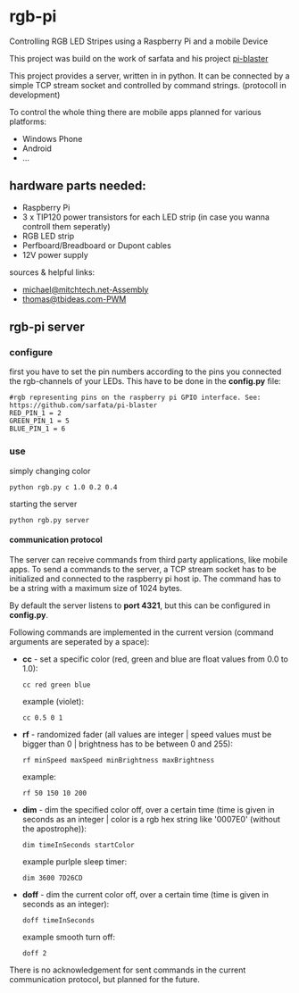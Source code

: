 <html>
	<head><title></title></head>
	<body>
		<h1>rgb-pi</h1>
		<p >Controlling RGB LED Stripes using a Raspberry Pi and a mobile Device</p>
		<p>This project was build on the work of sarfata and his project <a href="https://github.com/sarfata/pi-blaster">pi-blaster</a></p>
		<p>This project provides a server, written in in python. It can be connected by a simple TCP stream socket and controlled by command strings. (protocoll in development)</p>
		<p>To control the whole thing there are mobile apps planned for various platforms:</p>
		<ul>
			<li>Windows Phone</li>
			<li>Android</li>
			<li>...</li>
		</ul>
		<h2>hardware parts needed:</h2>
			<ul>
				<li>Raspberry Pi</li>
				<li>3 x TIP120 power transistors for each LED strip (in case you wanna controll them seperatly)</li>
				<li>RGB LED strip</li>
				<li>Perfboard/Breadboard or Dupont cables</li>
				<li>12V power supply</li>
			</ul>
		<p style="font-size: 1em;">sources & helpful links:</p>
		<ul>
			<li><a href="http://mitchtech.net/raspberry-pi-pwm-rgb-led-strip/">michael@mitchtech.net-Assembly</a></li>
			<li><a href="http://www.tbideas.com/blog/2013/02/controling-a-high-power-rgb-led-with-a-raspberry-pi/">thomas@tbideas.com-PWM</a></li>
		</ul>
		<h2>rgb-pi server</h2>
		<h3>configure</h3>
		<p>first you have to set the pin numbers according to the pins you connected the rgb-channels of your LEDs. This have to be done in the <strong>config.py</strong> file:</p>
		<pre><code>#rgb representing pins on the raspberry pi GPIO interface. See: https://github.com/sarfata/pi-blaster 
RED_PIN_1 = 2 
GREEN_PIN_1 = 5 
BLUE_PIN_1 = 6</code></pre>
		<h3>use</h3>
		<p>simply changing color<p>
		<pre><code>python rgb.py c 1.0 0.2 0.4</code></pre>
		<p>starting the server<p>
		<pre><code>python rgb.py server</code></pre>
		<h4>communication protocol</h4>
		<p>The server can receive commands from third party applications, like mobile apps. To send a commands to the server, a TCP stream socket has to be initialized and connected to the raspberry pi host ip. The command has to be a string with a maximum size of 1024 bytes.</p>
		<p>By default the server listens to <strong>port 4321</strong>, but this can be configured in <strong>config.py</strong>.</p>
		<p>Following commands are implemented in the current version (command arguments are seperated by a space):</p>
		<ul>
			<li><strong>cc</strong> - set a specific color (red, green and blue are float values from 0.0 to 1.0):
			<pre><code>cc red green blue</code></pre>
			example (violet): <pre><code>cc 0.5 0 1</code></pre></li>
			<li><strong>rf</strong> - randomized fader (all values are integer | speed values must be bigger than 0 | brightness has to be between 0 and 255):
			<pre><code>rf minSpeed maxSpeed minBrightness maxBrightness</code></pre>
			example: <pre><code>rf 50 150 10 200</code></pre></li>
			<li><strong>dim</strong> - dim the specified color off, over a certain time (time is given in seconds as an integer | color is a rgb hex string like '0007E0' (without the apostrophe)):
			<pre><code>dim timeInSeconds startColor</code></pre>
			example purlple sleep timer: <pre><code>dim 3600 7D26CD</code></pre></li>
			<li><strong>doff</strong> - dim the current color off, over a certain time (time is given in seconds as an integer):
			<pre><code>doff timeInSeconds</code></pre>
			example smooth turn off: <pre><code>doff 2</code></pre></li>
		</ul>
		<p>There is no acknowledgement for sent commands in the current communication protocol, but planned for the future.</p>
	</body>
</html> 
